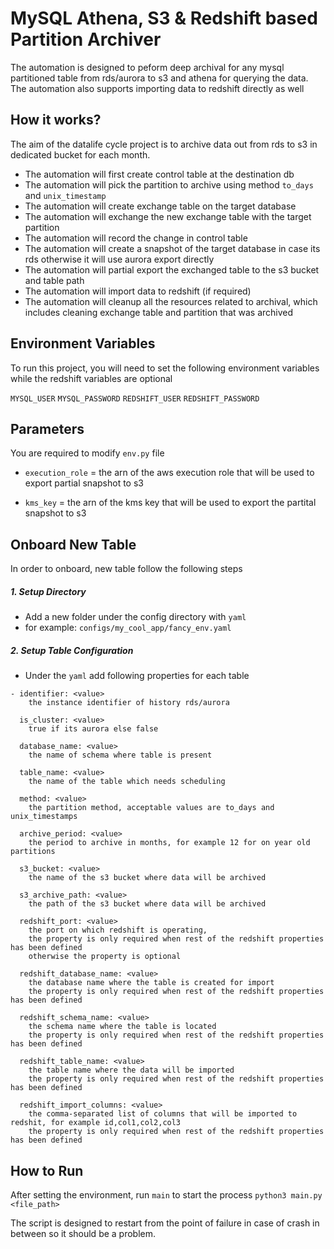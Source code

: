 # MySQL Athena, S3 & Redshift based Partition Archiver

The automation is designed to peform deep archival for any mysql partitioned table from rds/aurora to s3 and athena for querying the data. The automation also supports importing data to redshift directly as well

## How it works?

The aim of the datalife cycle project is to archive data out from rds to s3 in dedicated bucket for each month.

- The automation will first create control table at the destination db
- The automation will pick the partition to archive using method `to_days` and `unix_timestamp`
- The automation will create exchange table on the target database
- The automation will exchange the new exchange table with the target partition
- The automation will record the change in control table
- The automation will create a snapshot of the target database in case its rds otherwise it will use aurora export directly
- The automation will partial export the exchanged table to the s3 bucket and table path
- The automation will import data to redshift (if required)
- The automation will cleanup all the resources related to archival, which includes cleaning exchange table and partition that was archived

## Environment Variables

To run this project, you will need to set the following environment variables while the redshift variables are optional

`MYSQL_USER`
`MYSQL_PASSWORD`
`REDSHIFT_USER`
`REDSHIFT_PASSWORD`

## Parameters

You are required to modify `env.py` file 

- `execution_role` = the arn of the aws execution role that will be used to export partial snapshot to s3

- `kms_key` = the arn of the kms key that will be used to export the partital snapshot to s3
## Onboard New Table
In order to onboard, new table follow the following steps

##### 1. Setup Directory 
 - Add a new folder under the config directory with `yaml`
 - for example: `configs/my_cool_app/fancy_env.yaml`

##### 2. Setup Table Configuration
 - Under the `yaml` add following properties for each table
```
- identifier: <value>
    the instance identifier of history rds/aurora
  
  is_cluster: <value>
    true if its aurora else false
  
  database_name: <value>
    the name of schema where table is present
  
  table_name: <value>
    the name of the table which needs scheduling
  
  method: <value>
    the partition method, acceptable values are to_days and unix_timestamps
  
  archive_period: <value> 
    the period to archive in months, for example 12 for on year old partitions
  
  s3_bucket: <value> 
    the name of the s3 bucket where data will be archived
  
  s3_archive_path: <value> 
    the path of the s3 bucket where data will be archived

  redshift_port: <value>
    the port on which redshift is operating, 
    the property is only required when rest of the redshift properties has been defined
    otherwise the property is optional
  
  redshift_database_name: <value>
    the database name where the table is created for import
    the property is only required when rest of the redshift properties has been defined

  redshift_schema_name: <value>
    the schema name where the table is located
    the property is only required when rest of the redshift properties has been defined

  redshift_table_name: <value>
    the table name where the data will be imported
    the property is only required when rest of the redshift properties has been defined

  redshift_import_columns: <value>
    the comma-separated list of columns that will be imported to redshit, for example id,col1,col2,col3
    the property is only required when rest of the redshift properties has been defined
```

## How to Run
After setting the environment, run `main` to start the process
`python3 main.py <file_path>`

The script is designed to restart from the point of failure in case of crash in between so it should be a problem.
